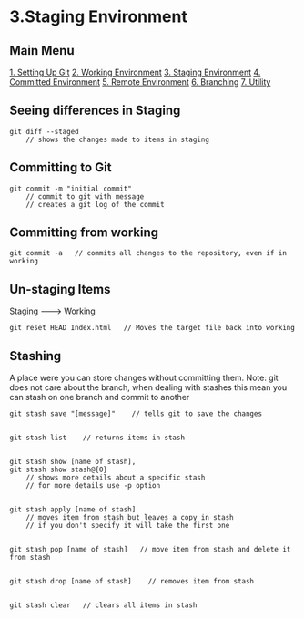 
3.Staging Environment
=====================

## Main Menu
[1. Setting Up Git](01-SettingUpGit.md)
[2. Working Environment](02-WorkingEnvironment.md)
[3. Staging Environment](03-StagingEnvironment.md)
[4. Committed Environment](04-CommittedEnvironment.md)
[5. Remote Environment](05-RemoteEnvironment.md)
[6. Branching](06-Branching.md)
[7. Utility](07-Utility.md)

## Seeing differences in Staging

	git diff --staged
		// shows the changes made to items in staging


## Committing to Git

	git commit -m "initial commit"
		// commit to git with message
		// creates a git log of the commit


## Committing from working
	git commit -a   // commits all changes to the repository, even if in working


## Un-staging Items
  Staging ---> Working
	
	git reset HEAD Index.html   // Moves the target file back into working

## Stashing

A place were you can store changes without committing them.
Note: git does not care about the branch, when dealing with stashes this mean you can stash on one branch and commit to another

	git stash save "[message]"    // tells git to save the changes


	git stash list    // returns items in stash


	git stash show [name of stash],
	git stash show stash@{0}
		// shows more details about a specific stash
		// for more details use -p option


	git stash apply [name of stash]
		// moves item from stash but leaves a copy in stash
		// if you don't specify it will take the first one


	git stash pop [name of stash]   // move item from stash and delete it from stash


	git stash drop [name of stash]    // removes item from stash


	git stash clear   // clears all items in stash

